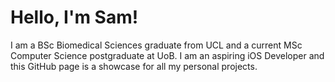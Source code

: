 # Hello, I'm Sam!

I am a BSc Biomedical Sciences graduate from UCL and a current MSc Computer Science postgraduate at UoB. I am an aspiring iOS Developer and this GitHub page is a showcase for all my personal projects.

